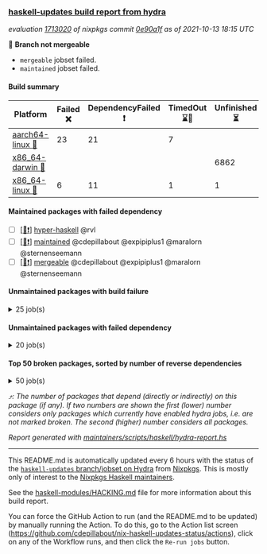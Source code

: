 ### [haskell-updates build report from hydra](https://hydra.nixos.org/jobset/nixpkgs/haskell-updates)
*evaluation [1713020](https://hydra.nixos.org/eval/1713020) of nixpkgs commit [0e90a1f](https://github.com/NixOS/nixpkgs/commits/0e90a1f13d89507dead4397e9ff499a9c95b01e3) as of 2021-10-13 18:15 UTC*

:red_circle: **Branch not mergeable**
  * `mergeable` jobset failed.
  * `maintained` jobset failed.

#### Build summary

 | Platform | Failed :x: | DependencyFailed :heavy_exclamation_mark: | TimedOut :hourglass::no_entry_sign: | Unfinished :hourglass_flowing_sand: | Success :heavy_check_mark: | 
 | --- | --- | --- | --- | --- | --- | 
 | [aarch64-linux :iphone:](https://hydra.nixos.org/eval/1713020?filter=.aarch64-linux) | 23 | 21 | 7 |  | 6858 | 
 | [x86_64-darwin :apple:](https://hydra.nixos.org/eval/1713020?filter=.x86_64-darwin) |  |  |  | 6862 |  | 
 | [x86_64-linux :penguin:](https://hydra.nixos.org/eval/1713020?filter=.x86_64-linux) | 6 | 11 | 1 | 1 | 6936 | 
#### Maintained packages with failed dependency
- [ ] [[:penguin::heavy_exclamation_mark:]](https://hydra.nixos.org/build/155770344) [hyper-haskell](https://hydra.nixos.org/eval/1713020?filter=hyper-haskell) @rvl
- [ ] [[:penguin::heavy_exclamation_mark:]](https://hydra.nixos.org/build/155915257) [maintained](https://hydra.nixos.org/eval/1713020?filter=maintained) @cdepillabout @expipiplus1 @maralorn @sternenseemann
- [ ] [[:penguin::heavy_exclamation_mark:]](https://hydra.nixos.org/build/155906376) [mergeable](https://hydra.nixos.org/eval/1713020?filter=mergeable) @cdepillabout @expipiplus1 @maralorn @sternenseemann
#### Unmaintained packages with build failure
<details><summary>25 job(s) </summary>

- [ ] [[:iphone::x:]](https://hydra.nixos.org/build/155232856) [[:apple::hourglass_flowing_sand:]](https://hydra.nixos.org/build/155721016) [[:penguin::heavy_check_mark:]](https://hydra.nixos.org/build/155243853) [haskellPackages.libBF](https://hydra.nixos.org/eval/1713020?filter=haskellPackages.libBF)  :arrow_heading_up: 4 | 20
- [ ] [[:iphone::x:]](https://hydra.nixos.org/build/155593976) [[:apple::hourglass_flowing_sand:]](https://hydra.nixos.org/build/155722014) [[:penguin::heavy_check_mark:]](https://hydra.nixos.org/build/155594865) [haskellPackages.ptr-poker](https://hydra.nixos.org/eval/1713020?filter=haskellPackages.ptr-poker)  :arrow_heading_up: 3 | 4
- [ ] [[:iphone::x:]](https://hydra.nixos.org/build/155757148) [[:apple::hourglass_flowing_sand:]](https://hydra.nixos.org/build/155758262) [[:penguin::x:]](https://hydra.nixos.org/build/155758291) [haskellPackages.short-vec](https://hydra.nixos.org/eval/1713020?filter=haskellPackages.short-vec)  :arrow_heading_up: 3 | 3
- [ ] [[:iphone::x:]](https://hydra.nixos.org/build/155759077) [[:apple::hourglass_flowing_sand:]](https://hydra.nixos.org/build/155758302) [[:penguin::x:]](https://hydra.nixos.org/build/155757417) [haskellPackages.github](https://hydra.nixos.org/eval/1713020?filter=haskellPackages.github)  :arrow_heading_up: 2 | 8
- [ ] [[:iphone::x:]](https://hydra.nixos.org/build/155594340) [[:apple::hourglass_flowing_sand:]](https://hydra.nixos.org/build/155722138) [[:penguin::heavy_check_mark:]](https://hydra.nixos.org/build/155597794) [haskellPackages.factory](https://hydra.nixos.org/eval/1713020?filter=haskellPackages.factory)  :arrow_heading_up: 2 | 4
- [ ] [[:iphone::x:]](https://hydra.nixos.org/build/155744091) [[:apple::hourglass_flowing_sand:]](https://hydra.nixos.org/build/155744085) [[:penguin::heavy_check_mark:]](https://hydra.nixos.org/build/155744086) [haskellPackages.quic](https://hydra.nixos.org/eval/1713020?filter=haskellPackages.quic)  :arrow_heading_up: 2 | 2
- [ ] [[:iphone::x:]](https://hydra.nixos.org/build/155598410) [[:apple::hourglass_flowing_sand:]](https://hydra.nixos.org/build/155723430) [[:penguin::heavy_check_mark:]](https://hydra.nixos.org/build/155596024) [haskellPackages.OrderedBits](https://hydra.nixos.org/eval/1713020?filter=haskellPackages.OrderedBits)  :arrow_heading_up: 1 | 36
- [ ] [[:iphone::x:]](https://hydra.nixos.org/build/155601408) [[:apple::hourglass_flowing_sand:]](https://hydra.nixos.org/build/155720995) [[:penguin::heavy_check_mark:]](https://hydra.nixos.org/build/155594896) [haskellPackages.type-natural](https://hydra.nixos.org/eval/1713020?filter=haskellPackages.type-natural)  :arrow_heading_up: 1 | 4
- [ ] [[:iphone::x:]](https://hydra.nixos.org/build/155241261) [[:apple::hourglass_flowing_sand:]](https://hydra.nixos.org/build/155726085) [[:penguin::heavy_check_mark:]](https://hydra.nixos.org/build/155238846) [haskellPackages.long-double](https://hydra.nixos.org/eval/1713020?filter=haskellPackages.long-double)  :arrow_heading_up: 1 | 2
- [ ] [[:iphone::x:]](https://hydra.nixos.org/build/155248867) [[:apple::hourglass_flowing_sand:]](https://hydra.nixos.org/build/155720190) [[:penguin::heavy_check_mark:]](https://hydra.nixos.org/build/155230089) [haskellPackages.easytensor](https://hydra.nixos.org/eval/1713020?filter=haskellPackages.easytensor)  :arrow_heading_up: 1 | 1
- [ ] [[:iphone::heavy_check_mark:]](https://hydra.nixos.org/build/155757226) [[:apple::hourglass_flowing_sand:]](https://hydra.nixos.org/build/155757578) [[:penguin::x:]](https://hydra.nixos.org/build/155757529) [haskellPackages.hls-haddock-comments-plugin](https://hydra.nixos.org/eval/1713020?filter=haskellPackages.hls-haddock-comments-plugin)  :arrow_heading_up: 1 | 1
- [ ] [[:iphone::x:]](https://hydra.nixos.org/build/155231800) [[:apple::hourglass_flowing_sand:]](https://hydra.nixos.org/build/155720090) [[:penguin::heavy_check_mark:]](https://hydra.nixos.org/build/155246060) [haskellPackages.nlopt-haskell](https://hydra.nixos.org/eval/1713020?filter=haskellPackages.nlopt-haskell)  :arrow_heading_up: 1 | 1
- [ ] [[:iphone::x:]](https://hydra.nixos.org/build/155229836) [[:apple::hourglass_flowing_sand:]](https://hydra.nixos.org/build/155724945) [[:penguin::heavy_check_mark:]](https://hydra.nixos.org/build/155238806) [haskellPackages.unicode-properties](https://hydra.nixos.org/eval/1713020?filter=haskellPackages.unicode-properties)  :arrow_heading_up: 1 | 1
- [ ] [[:iphone::x:]](https://hydra.nixos.org/build/155599699) [[:apple::hourglass_flowing_sand:]](https://hydra.nixos.org/build/155723317) [[:penguin::heavy_check_mark:]](https://hydra.nixos.org/build/155600026) [haskellPackages.accelerate-llvm](https://hydra.nixos.org/eval/1713020?filter=haskellPackages.accelerate-llvm)  :arrow_heading_up: 0 | 8
- [ ] [[:iphone::x:]](https://hydra.nixos.org/build/155770432) [[:apple::hourglass_flowing_sand:]](https://hydra.nixos.org/build/155770473) [[:penguin::x:]](https://hydra.nixos.org/build/155770732) [haskellPackages.svgcairo](https://hydra.nixos.org/eval/1713020?filter=haskellPackages.svgcairo)  :arrow_heading_up: 0 | 8
- [ ] [[:iphone::x:]](https://hydra.nixos.org/build/155230769) [[:apple::hourglass_flowing_sand:]](https://hydra.nixos.org/build/155721834) [[:penguin::heavy_check_mark:]](https://hydra.nixos.org/build/155235567) [haskellPackages.freetype2](https://hydra.nixos.org/eval/1713020?filter=haskellPackages.freetype2)  :arrow_heading_up: 0 | 7
- [ ] [[:iphone::x:]](https://hydra.nixos.org/build/155598704) [[:apple::hourglass_flowing_sand:]](https://hydra.nixos.org/build/155724900) [[:penguin::heavy_check_mark:]](https://hydra.nixos.org/build/155600475) [haskellPackages.cdar-mBound](https://hydra.nixos.org/eval/1713020?filter=haskellPackages.cdar-mBound)  :arrow_heading_up: 0 | 2
- [ ] [[:iphone::x:]](https://hydra.nixos.org/build/155233986) [[:apple::hourglass_flowing_sand:]](https://hydra.nixos.org/build/155719926) [[:penguin::heavy_check_mark:]](https://hydra.nixos.org/build/155240530) [haskellPackages.picosat](https://hydra.nixos.org/eval/1713020?filter=haskellPackages.picosat)  :arrow_heading_up: 0 | 1
- [ ] [[:iphone::x:]](https://hydra.nixos.org/build/155232607) [[:apple::hourglass_flowing_sand:]](https://hydra.nixos.org/build/155720246) [[:penguin::heavy_check_mark:]](https://hydra.nixos.org/build/155242641) [haskellPackages.HsASA](https://hydra.nixos.org/eval/1713020?filter=haskellPackages.HsASA) 
- [ ] [[:iphone::x:]](https://hydra.nixos.org/build/155770580) [[:apple::hourglass_flowing_sand:]](https://hydra.nixos.org/build/155758550) [[:penguin::x:]](https://hydra.nixos.org/build/155771066) [haskellPackages.esqueleto-pgcrypto](https://hydra.nixos.org/eval/1713020?filter=haskellPackages.esqueleto-pgcrypto) 
- [ ] [[:iphone::x:]](https://hydra.nixos.org/build/155771016) [[:penguin::heavy_check_mark:]](https://hydra.nixos.org/build/155770604) [haskellPackages.gnome-keyring](https://hydra.nixos.org/eval/1713020?filter=haskellPackages.gnome-keyring) 
- [ ] [[:iphone::x:]](https://hydra.nixos.org/build/155593128) [[:apple::hourglass_flowing_sand:]](https://hydra.nixos.org/build/155725304) [[:penguin::heavy_check_mark:]](https://hydra.nixos.org/build/155593579) [haskellPackages.hq](https://hydra.nixos.org/eval/1713020?filter=haskellPackages.hq) 
- [ ] [[:iphone::x:]](https://hydra.nixos.org/build/155241477) [[:apple::hourglass_flowing_sand:]](https://hydra.nixos.org/build/155725915) [[:penguin::heavy_check_mark:]](https://hydra.nixos.org/build/155247469) [haskellPackages.poker](https://hydra.nixos.org/eval/1713020?filter=haskellPackages.poker) 
- [ ] [[:iphone::heavy_exclamation_mark:]](https://hydra.nixos.org/build/155757663) [[:apple::hourglass_flowing_sand:]](https://hydra.nixos.org/build/155757352) [[:penguin::x:]](https://hydra.nixos.org/build/155757583) [haskellPackages.warp-quic](https://hydra.nixos.org/eval/1713020?filter=haskellPackages.warp-quic) 
- [ ] [[:iphone::x:]](https://hydra.nixos.org/build/155238689) [[:apple::hourglass_flowing_sand:]](https://hydra.nixos.org/build/155724075) [[:penguin::heavy_check_mark:]](https://hydra.nixos.org/build/155241833) [haskellPackages.wiringPi](https://hydra.nixos.org/eval/1713020?filter=haskellPackages.wiringPi) 
</details>

#### Unmaintained packages with failed dependency
<details><summary>20 job(s) </summary>

- [ ] [[:iphone::heavy_exclamation_mark:]](https://hydra.nixos.org/build/155593967) [[:apple::hourglass_flowing_sand:]](https://hydra.nixos.org/build/155719302) [[:penguin::heavy_check_mark:]](https://hydra.nixos.org/build/155597330) [haskellPackages.jsonifier](https://hydra.nixos.org/eval/1713020?filter=haskellPackages.jsonifier)  :arrow_heading_up: 2 | 2
- [ ] [[:iphone::heavy_exclamation_mark:]](https://hydra.nixos.org/build/155770523) [[:apple::hourglass_flowing_sand:]](https://hydra.nixos.org/build/155771098) [[:penguin::heavy_exclamation_mark:]](https://hydra.nixos.org/build/155770449) [haskellPackages.hbro](https://hydra.nixos.org/eval/1713020?filter=haskellPackages.hbro)  :arrow_heading_up: 1 | 1
- [ ] [[:iphone::heavy_exclamation_mark:]](https://hydra.nixos.org/build/155758249) [[:apple::hourglass_flowing_sand:]](https://hydra.nixos.org/build/155758682) [[:penguin::heavy_check_mark:]](https://hydra.nixos.org/build/155758419) [haskellPackages.http3](https://hydra.nixos.org/eval/1713020?filter=haskellPackages.http3)  :arrow_heading_up: 1 | 1
- [ ] [[:iphone::heavy_exclamation_mark:]](https://hydra.nixos.org/build/155757334) [[:apple::hourglass_flowing_sand:]](https://hydra.nixos.org/build/155756946) [[:penguin::heavy_check_mark:]](https://hydra.nixos.org/build/155758922) [haskellPackages.opentelemetry-extra](https://hydra.nixos.org/eval/1713020?filter=haskellPackages.opentelemetry-extra)  :arrow_heading_up: 1 | 1
- [ ] [[:iphone::heavy_exclamation_mark:]](https://hydra.nixos.org/build/155756904) [[:apple::hourglass_flowing_sand:]](https://hydra.nixos.org/build/155758695) [[:penguin::heavy_exclamation_mark:]](https://hydra.nixos.org/build/155757678) [haskellPackages.short-vec-lens](https://hydra.nixos.org/eval/1713020?filter=haskellPackages.short-vec-lens)  :arrow_heading_up: 1 | 1
- [ ] [[:iphone::heavy_exclamation_mark:]](https://hydra.nixos.org/build/155599634) [[:apple::hourglass_flowing_sand:]](https://hydra.nixos.org/build/155721267) [[:penguin::heavy_check_mark:]](https://hydra.nixos.org/build/155593449) [haskellPackages.PrimitiveArray](https://hydra.nixos.org/eval/1713020?filter=haskellPackages.PrimitiveArray)  :arrow_heading_up: 0 | 35
- [ ] [[:iphone::heavy_exclamation_mark:]](https://hydra.nixos.org/build/155595154) [[:apple::hourglass_flowing_sand:]](https://hydra.nixos.org/build/155724546) [[:penguin::heavy_check_mark:]](https://hydra.nixos.org/build/155598111) [haskellPackages.sized](https://hydra.nixos.org/eval/1713020?filter=haskellPackages.sized)  :arrow_heading_up: 0 | 2
- [ ] [[:iphone::heavy_exclamation_mark:]](https://hydra.nixos.org/build/155756639) [[:apple::hourglass_flowing_sand:]](https://hydra.nixos.org/build/155758045) [[:penguin::heavy_exclamation_mark:]](https://hydra.nixos.org/build/155759159) [haskellPackages.batching](https://hydra.nixos.org/eval/1713020?filter=haskellPackages.batching) 
- [ ] [[:iphone::heavy_exclamation_mark:]](https://hydra.nixos.org/build/155757527) [[:apple::hourglass_flowing_sand:]](https://hydra.nixos.org/build/155757770) [[:penguin::heavy_exclamation_mark:]](https://hydra.nixos.org/build/155756589) [haskellPackages.dependent-literals-plugin](https://hydra.nixos.org/eval/1713020?filter=haskellPackages.dependent-literals-plugin) 
- [ ] [[:iphone::heavy_exclamation_mark:]](https://hydra.nixos.org/build/155238254) [[:apple::hourglass_flowing_sand:]](https://hydra.nixos.org/build/155720202) [[:penguin::heavy_check_mark:]](https://hydra.nixos.org/build/155242381) [haskellPackages.easytensor-vulkan](https://hydra.nixos.org/eval/1713020?filter=haskellPackages.easytensor-vulkan) 
- [ ] [[:iphone::heavy_exclamation_mark:]](https://hydra.nixos.org/build/155758978) [[:apple::hourglass_flowing_sand:]](https://hydra.nixos.org/build/155757236) [[:penguin::heavy_exclamation_mark:]](https://hydra.nixos.org/build/155757003) [haskellPackages.finite-table](https://hydra.nixos.org/eval/1713020?filter=haskellPackages.finite-table) 
- [ ] [[:iphone::heavy_exclamation_mark:]](https://hydra.nixos.org/build/155593818) [[:apple::hourglass_flowing_sand:]](https://hydra.nixos.org/build/155721382) [[:penguin::heavy_check_mark:]](https://hydra.nixos.org/build/155595620) [haskellPackages.fishfood](https://hydra.nixos.org/eval/1713020?filter=haskellPackages.fishfood) 
- [ ] [[:iphone::heavy_exclamation_mark:]](https://hydra.nixos.org/build/155770506) [[:apple::hourglass_flowing_sand:]](https://hydra.nixos.org/build/155770599) [[:penguin::heavy_exclamation_mark:]](https://hydra.nixos.org/build/155771075) [haskellPackages.hbro-contrib](https://hydra.nixos.org/eval/1713020?filter=haskellPackages.hbro-contrib) 
- [ ] [[:iphone::heavy_exclamation_mark:]](https://hydra.nixos.org/build/155239518) [[:apple::hourglass_flowing_sand:]](https://hydra.nixos.org/build/155721929) [[:penguin::heavy_check_mark:]](https://hydra.nixos.org/build/155237801) [haskellPackages.hmatrix-nlopt](https://hydra.nixos.org/eval/1713020?filter=haskellPackages.hmatrix-nlopt) 
- [ ] [[:iphone::heavy_exclamation_mark:]](https://hydra.nixos.org/build/155771046) [[:penguin::heavy_exclamation_mark:]](https://hydra.nixos.org/build/155770394) [haskellPackages.notifications-tray-icon](https://hydra.nixos.org/eval/1713020?filter=haskellPackages.notifications-tray-icon) 
- [ ] [[:iphone::heavy_exclamation_mark:]](https://hydra.nixos.org/build/155758204) [[:apple::hourglass_flowing_sand:]](https://hydra.nixos.org/build/155757938) [[:penguin::heavy_check_mark:]](https://hydra.nixos.org/build/155756293) [haskellPackages.opentelemetry-lightstep](https://hydra.nixos.org/eval/1713020?filter=haskellPackages.opentelemetry-lightstep) 
- [ ] [[:iphone::heavy_exclamation_mark:]](https://hydra.nixos.org/build/155244308) [[:apple::hourglass_flowing_sand:]](https://hydra.nixos.org/build/155722763) [[:penguin::heavy_check_mark:]](https://hydra.nixos.org/build/155233504) [haskellPackages.rounded](https://hydra.nixos.org/eval/1713020?filter=haskellPackages.rounded) 
- [ ] [[:iphone::heavy_exclamation_mark:]](https://hydra.nixos.org/build/155757758) [[:apple::hourglass_flowing_sand:]](https://hydra.nixos.org/build/155757305) [[:penguin::heavy_exclamation_mark:]](https://hydra.nixos.org/build/155756680) [haskellPackages.servant-github-webhook](https://hydra.nixos.org/eval/1713020?filter=haskellPackages.servant-github-webhook) 
- [ ] [[:iphone::heavy_exclamation_mark:]](https://hydra.nixos.org/build/155597782) [[:apple::hourglass_flowing_sand:]](https://hydra.nixos.org/build/155725989) [[:penguin::heavy_check_mark:]](https://hydra.nixos.org/build/155596120) [haskellPackages.squeeze](https://hydra.nixos.org/eval/1713020?filter=haskellPackages.squeeze) 
- [ ] [[:iphone::heavy_exclamation_mark:]](https://hydra.nixos.org/build/155250509) [[:apple::hourglass_flowing_sand:]](https://hydra.nixos.org/build/155725172) [[:penguin::heavy_check_mark:]](https://hydra.nixos.org/build/155236489) [haskellPackages.unicode-names](https://hydra.nixos.org/eval/1713020?filter=haskellPackages.unicode-names) 
</details>

#### Top 50 broken packages, sorted by number of reverse dependencies
<details><summary>50 job(s) </summary>

[gogol-core](https://packdeps.haskellers.com/reverse/gogol-core) :arrow_heading_up: 182  
[haskell98](https://packdeps.haskellers.com/reverse/haskell98) :arrow_heading_up: 153  
[enumerator](https://packdeps.haskellers.com/reverse/enumerator) :arrow_heading_up: 56  
[derive](https://packdeps.haskellers.com/reverse/derive) :arrow_heading_up: 48  
[contiguous](https://packdeps.haskellers.com/reverse/contiguous) :arrow_heading_up: 45  
[MonadCatchIO-transformers](https://packdeps.haskellers.com/reverse/MonadCatchIO-transformers) :arrow_heading_up: 41  
[parseargs](https://packdeps.haskellers.com/reverse/parseargs) :arrow_heading_up: 41  
[bytesmith](https://packdeps.haskellers.com/reverse/bytesmith) :arrow_heading_up: 35  
[data-lens](https://packdeps.haskellers.com/reverse/data-lens) :arrow_heading_up: 34  
[distributed-process](https://packdeps.haskellers.com/reverse/distributed-process) :arrow_heading_up: 30  
[iteratee](https://packdeps.haskellers.com/reverse/iteratee) :arrow_heading_up: 29  
[jmacro](https://packdeps.haskellers.com/reverse/jmacro) :arrow_heading_up: 29  
[ip](https://packdeps.haskellers.com/reverse/ip) :arrow_heading_up: 26  
[either-unwrap](https://packdeps.haskellers.com/reverse/either-unwrap) :arrow_heading_up: 25  
[HList](https://packdeps.haskellers.com/reverse/HList) :arrow_heading_up: 23  
[SciBaseTypes](https://packdeps.haskellers.com/reverse/SciBaseTypes) :arrow_heading_up: 22  
[haskelldb](https://packdeps.haskellers.com/reverse/haskelldb) :arrow_heading_up: 22  
[hsc3](https://packdeps.haskellers.com/reverse/hsc3) :arrow_heading_up: 22  
[wxdirect](https://packdeps.haskellers.com/reverse/wxdirect) :arrow_heading_up: 22  
[BiobaseTypes](https://packdeps.haskellers.com/reverse/BiobaseTypes) :arrow_heading_up: 21  
[wxc](https://packdeps.haskellers.com/reverse/wxc) :arrow_heading_up: 21  
[biocore](https://packdeps.haskellers.com/reverse/biocore) :arrow_heading_up: 20  
[secp256k1-haskell](https://packdeps.haskellers.com/reverse/secp256k1-haskell) :arrow_heading_up: 20  
[wxcore](https://packdeps.haskellers.com/reverse/wxcore) :arrow_heading_up: 20  
[attoparsec-enumerator](https://packdeps.haskellers.com/reverse/attoparsec-enumerator) :arrow_heading_up: 19  
[bytestring-show](https://packdeps.haskellers.com/reverse/bytestring-show) :arrow_heading_up: 19  
[bytestring-trie](https://packdeps.haskellers.com/reverse/bytestring-trie) :arrow_heading_up: 19  
[numhask](https://packdeps.haskellers.com/reverse/numhask) :arrow_heading_up: 19  
[polysemy-plugin](https://packdeps.haskellers.com/reverse/polysemy-plugin) :arrow_heading_up: 19  
[wx](https://packdeps.haskellers.com/reverse/wx) :arrow_heading_up: 19  
[BiobaseENA](https://packdeps.haskellers.com/reverse/BiobaseENA) :arrow_heading_up: 18  
[asn1-data](https://packdeps.haskellers.com/reverse/asn1-data) :arrow_heading_up: 18  
[dbus-core](https://packdeps.haskellers.com/reverse/dbus-core) :arrow_heading_up: 18  
[gtksourceview2](https://packdeps.haskellers.com/reverse/gtksourceview2) :arrow_heading_up: 18  
[BiobaseXNA](https://packdeps.haskellers.com/reverse/BiobaseXNA) :arrow_heading_up: 17  
[HGamer3D-Data](https://packdeps.haskellers.com/reverse/HGamer3D-Data) :arrow_heading_up: 17  
[certificate](https://packdeps.haskellers.com/reverse/certificate) :arrow_heading_up: 17  
[clash-prelude](https://packdeps.haskellers.com/reverse/clash-prelude) :arrow_heading_up: 17  
[dbus-client](https://packdeps.haskellers.com/reverse/dbus-client) :arrow_heading_up: 17  
[gconf](https://packdeps.haskellers.com/reverse/gconf) :arrow_heading_up: 17  
[gtk-serialized-event](https://packdeps.haskellers.com/reverse/gtk-serialized-event) :arrow_heading_up: 17  
[uuid-orphans](https://packdeps.haskellers.com/reverse/uuid-orphans) :arrow_heading_up: 17  
[cuda](https://packdeps.haskellers.com/reverse/cuda) :arrow_heading_up: 16  
[happstack-jmacro](https://packdeps.haskellers.com/reverse/happstack-jmacro) :arrow_heading_up: 16  
[manatee-core](https://packdeps.haskellers.com/reverse/manatee-core) :arrow_heading_up: 16  
[monads-fd](https://packdeps.haskellers.com/reverse/monads-fd) :arrow_heading_up: 16  
[murmur3](https://packdeps.haskellers.com/reverse/murmur3) :arrow_heading_up: 16  
[tls-extra](https://packdeps.haskellers.com/reverse/tls-extra) :arrow_heading_up: 16  
[ADPfusion](https://packdeps.haskellers.com/reverse/ADPfusion) :arrow_heading_up: 15  
[MaybeT](https://packdeps.haskellers.com/reverse/MaybeT) :arrow_heading_up: 15  
</details>


*:arrow_heading_up:: The number of packages that depend (directly or indirectly) on this package (if any). If two numbers are shown the first (lower) number considers only packages which currently have enabled hydra jobs, i.e. are not marked broken. The second (higher) number considers all packages.*

*Report generated with [maintainers/scripts/haskell/hydra-report.hs](https://github.com/NixOS/nixpkgs/blob/haskell-updates/maintainers/scripts/haskell/hydra-report.sh)*


----------------------------------------------------------------------

This README.md is automatically updated every 6 hours with the status of the
[`haskell-updates` branch/jobset on Hydra](https://hydra.nixos.org/jobset/nixpkgs/haskell-updates)
from [Nixpkgs](https://github.com/NixOS/nixpkgs).  This is mostly only of
interest to the [Nixpkgs Haskell maintainers](https://github.com/orgs/NixOS/teams/haskell).

See the
[haskell-modules/HACKING.md](https://github.com/NixOS/nixpkgs/blob/haskell-updates/pkgs/development/haskell-modules/HACKING.md)
file for more information about this build report.

You can force the GitHub Action to run (and the README.md to be updated) by
manually running the Action.  To do this, go to the Action list screen
(https://github.com/cdepillabout/nix-haskell-updates-status/actions),
click on any of the Workflow runs, and then click the `Re-run jobs` button.
